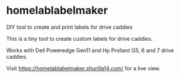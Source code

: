 # homelablabelmaker
DIY tool to create and print labels for drive caddies


This is a tiny tool to create custom labels for drive caddies.

Works with Dell Poweredge Gen11 and Hp Proliant G5, 6 and 7 drive caddies.

Visit https://homelablabelmaker.shurilla14.com/ for a live view.
